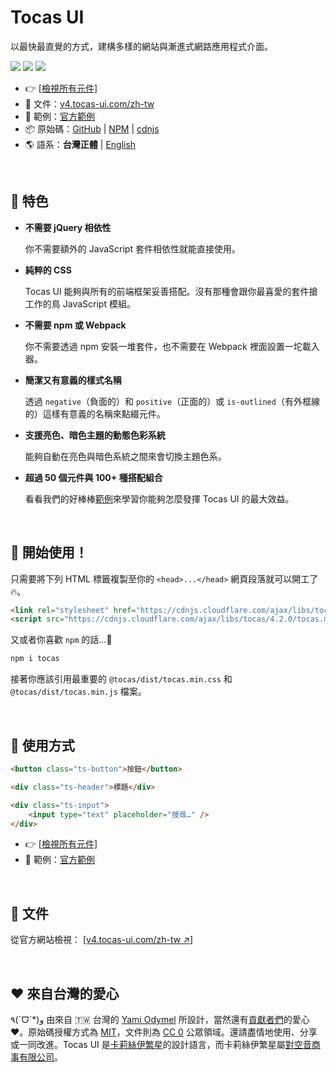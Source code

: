 # Tocas UI

以最快最直覺的方式，建構多樣的網站與漸進式網路應用程式介面。

[![](https://img.shields.io/npm/dt/tocas.svg)](https://www.npmjs.com/package/tocas)
[![](https://img.shields.io/npm/v/tocas.svg)](https://github.com/teacat/tocas/releases)
[![](https://img.shields.io/npm/l/tocas.svg)](https://github.com/teacat/tocas/blob/master/LICENSE)

-   👉 [[檢視所有元件]](https://v4.tocas-ui.com/zh-tw)
-   📘 文件：[v4.tocas-ui.com/zh-tw](https://v4.tocas-ui.com/zh-tw)
-   🎲 範例：[官方範例](https://v4.tocas-ui.com/zh-tw/examples.html)
-   📦 原始碼：[GitHub](https://github.com/teacat/tocas) | [NPM](https://www.npmjs.com/package/tocas) | [cdnjs](https://cdnjs.com/libraries/tocas)
-   🌎 語系：**台灣正體** | [English](./README.md)

&nbsp;

## 🌼 特色

-   **不需要 jQuery 相依性**

    你不需要額外的 JavaScript 套件相依性就能直接使用。

-   **純粹的 CSS**

    Tocas UI 能夠與所有的前端框架妥善搭配。沒有那種會跟你最喜愛的套件搶工作的鳥 JavaScript 模組。

-   **不需要 npm 或 Webpack**

    你不需要透過 npm 安裝一堆套件，也不需要在 Webpack 裡面設置一坨載入器。

-   **簡潔又有意義的樣式名稱**

    透過 `negative`（負面的）和 `positive`（正面的）或 `is-outlined`（有外框線的）這樣有意義的名稱來點綴元件。

-   **支援亮色、暗色主題的動態色彩系統**

    能夠自動在亮色與暗色系統之間來會切換主題色系。

-   **超過 50 個元件與 100+ 種搭配組合**

    看看我們的好棒棒[範例](https://v4.tocas-ui.com/zh-tw/examples.html)來學習你能夠怎麼發揮 Tocas UI 的最大效益。

&nbsp;

## 📀 開始使用！

只需要將下列 HTML 標籤複製至你的 `<head>...</head>` 網頁段落就可以開工了 🔥。

```html
<link rel="stylesheet" href="https://cdnjs.cloudflare.com/ajax/libs/tocas/4.2.0/tocas.min.css" />
<script src="https://cdnjs.cloudflare.com/ajax/libs/tocas/4.2.0/tocas.min.js"></script>
```

又或者你喜歡 `npm` 的話…👀

```bash
npm i tocas
```

接著你應該引用最重要的 `@tocas/dist/tocas.min.css` 和 `@tocas/dist/tocas.min.js` 檔案。

&nbsp;

## 🚀 使用方式

```html
<button class="ts-button">按鈕</button>
```

```html
<div class="ts-header">標題</div>
```

```html
<div class="ts-input">
    <input type="text" placeholder="搜尋…" />
</div>
```

-   👉 [[檢視所有元件]](https://v4.tocas-ui.com/zh-tw)
-   🎲 範例：[官方範例](https://v4.tocas-ui.com/zh-tw/examples.html)

&nbsp;

## 📘 文件

從官方網站檢視：
[[v4.tocas-ui.com/zh-tw ↗︎]](https://v4.tocas-ui.com/zh-tw)

&nbsp;

## ❤️ 來自台灣的愛心

٩(ˊᗜˋ\*)و 由來自 🇹🇼 台灣的 [Yami Odymel](https://twitter.com/YamiOdymel) 所設計，當然還有[貢獻者們](https://github.com/teacat/tocas/graphs/contributors)的愛心 ❤️。原始碼授權方式為 [MIT](https://github.com/teacat/tocas/blob/master/LICENSE)，文件則為 [CC 0](https://creativecommons.org/publicdomain/zero/1.0/deed.zh_TW) 公眾領域。還請盡情地使用、分享或一同改進。Tocas UI 是[卡莉絲伊繁星](https://caris.events/)的設計語言，而卡莉絲伊繁星屬[對空音商事有限公司](https://sorae.co/zh-tw.html)。
